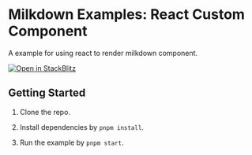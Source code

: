 # Milkdown Examples: React Custom Component

A example for using react to render milkdown component.

[![Open in StackBlitz](https://developer.stackblitz.com/img/open_in_stackblitz.svg)](https://stackblitz.com/github/Milkdown/examples/tree/main/react-custom-component)

## Getting Started

1. Clone the repo.

2. Install dependencies by `pnpm install`.

3. Run the example by `pnpm start`.
